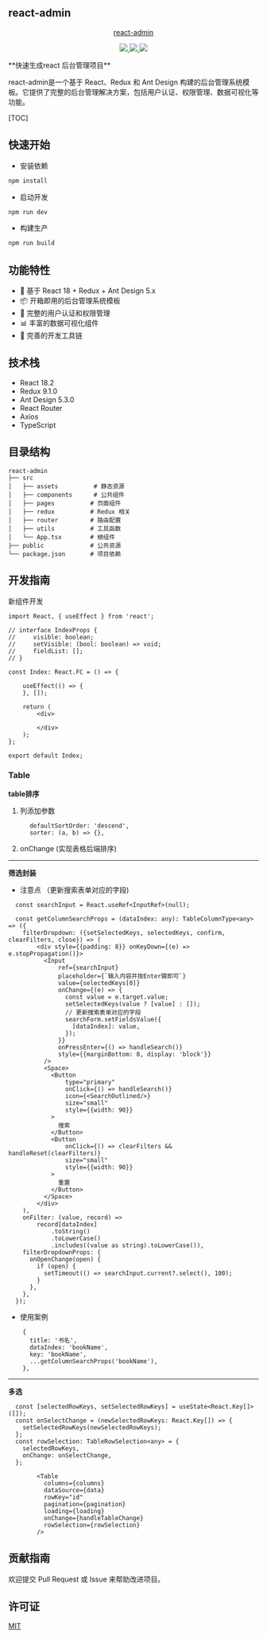 ## react-admin

<p align=center>
    <a href="http://gitee.com/liang-tian-yu">react-admin</a>
</p>
<p align="center">
<a target="_blank" href="http://gitee.com/liang-tian-yu">
    <img src="https://img.shields.io/badge/react-18.2-green" ></img>
    <img src="https://img.shields.io/badge/redux-9.1.0-green" ></img>
    <img src="https://img.shields.io/badge/antdesign-5.3.0-blue" ></img>
</a></p>
**快速生成react 后台管理项目**

react-admin是一个基于 React、Redux 和 Ant Design 构建的后台管理系统模板。它提供了完整的后台管理解决方案，包括用户认证、权限管理、数据可视化等功能。



[TOC]

## 快速开始

- 安装依赖

```bash
npm install
```

- 启动开发

```bash
npm run dev
```

- 构建生产

```bash
npm run build
```





## 功能特性

- 🚀 基于 React 18 + Redux + Ant Design 5.x
- 📦 开箱即用的后台管理系统模板
- 🔐 完整的用户认证和权限管理
- 📊 丰富的数据可视化组件
- 🔧 完善的开发工具链

## 技术栈

- React 18.2
- Redux 9.1.0
- Ant Design 5.3.0
- React Router
- Axios
- TypeScript



## 目录结构

```
react-admin
├── src
│   ├── assets          # 静态资源
│   ├── components      # 公共组件
│   ├── pages          # 页面组件
│   ├── redux          # Redux 相关
│   ├── router         # 路由配置
│   ├── utils          # 工具函数
│   └── App.tsx        # 根组件
├── public             # 公共资源
└── package.json       # 项目依赖
```



## 开发指南

新组件开发

```
import React, { useEffect } from 'react';

// interface IndexProps {
//     visible: boolean;
//     setVisible: (bool: boolean) => void;
//     fieldList: [];
// }

const Index: React.FC = () => {

    useEffect(() => {
    }, []);

    return (
        <div>
            
        </div>
    );
};

export default Index;
```



### Table

**table排序**

1. 列添加参数

```plain
      defaultSortOrder: 'descend',
      sorter: (a, b) => {},
```



2. onChange (实现表格后端排序)



------



**筛选封装**

- 注意点 （更新搜索表单对应的字段)

```plain
  const searchInput = React.useRef<InputRef>(null);
```



```
  const getColumnSearchProps = (dataIndex: any): TableColumnType<any> => ({
    filterDropdown: ({setSelectedKeys, selectedKeys, confirm, clearFilters, close}) => (
        <div style={{padding: 8}} onKeyDown={(e) => e.stopPropagation()}>
          <Input
              ref={searchInput}
              placeholder={`输入内容并按Enter键即可`}
              value={selectedKeys[0]}
              onChange={(e) => {
                const value = e.target.value;
                setSelectedKeys(value ? [value] : []);
                // 更新搜索表单对应的字段
                searchForm.setFieldsValue({
                  [dataIndex]: value,
                });
              }}
              onPressEnter={() => handleSearch()}
              style={{marginBottom: 8, display: 'block'}}
          />
          <Space>
            <Button
                type="primary"
                onClick={() => handleSearch()}
                icon={<SearchOutlined/>}
                size="small"
                style={{width: 90}}
            >
              搜索
            </Button>
            <Button
                onClick={() => clearFilters && handleReset(clearFilters)}
                size="small"
                style={{width: 90}}
            >
              重置
            </Button>
          </Space>
        </div>
    ),
    onFilter: (value, record) =>
        record[dataIndex]
            .toString()
            .toLowerCase()
            .includes((value as string).toLowerCase()),
    filterDropdownProps: {
      onOpenChange(open) {
        if (open) {
          setTimeout(() => searchInput.current?.select(), 100);
        }
      },
    },
  });
```



- 使用案例

```plain
    {
      title: '书名',
      dataIndex: 'bookName',
      key: 'bookName',
      ...getColumnSearchProps('bookName'),
    },
```



----



**多选**

```plain
  const [selectedRowKeys, setSelectedRowKeys] = useState<React.Key[]>([]);
  const onSelectChange = (newSelectedRowKeys: React.Key[]) => {
    setSelectedRowKeys(newSelectedRowKeys);
  };
  const rowSelection: TableRowSelection<any> = {
    selectedRowKeys,
    onChange: onSelectChange,
  };
```



```plain
        <Table
          columns={columns}
          dataSource={data}
          rowKey="id"
          pagination={pagination}
          loading={loading}
          onChange={handleTableChange}
          rowSelection={rowSelection}
        />
```



## 贡献指南

欢迎提交 Pull Request 或 Issue 来帮助改进项目。

## 许可证

[MIT](LICENSE)